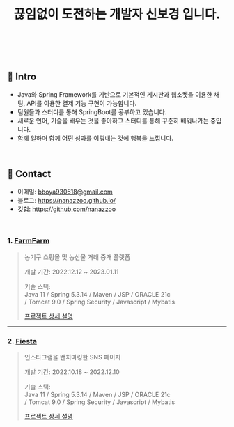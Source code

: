 <div align="center">
  
</br></br>


# 끊임없이 도전하는 개발자 신보경 입니다.

</br></br>

</div>

</br>

## :pushpin: Intro

- Java와 Spring Framework를 기반으로 기본적인 게시판과 웹소켓을 이용한 채팅, API를 이용한 결제 기능 구현이 가능합니다. 
- 팀원들과 스터디를 통해 SpringBoot를 공부하고 있습니다. 
- 새로운 언어, 기술을 배우는 것을 좋아하고 스터디를 통해 꾸준히 배워나가는 중입니다.
- 함께 일하며 함께 어떤 성과를 이뤄내는 것에 행복을 느낍니다.



</br>

## :pushpin: Contact
- 이메일: bboya930518@gmail.com
- 블로그: https://nanazzoo.github.io/
- 깃헙: https://github.com/nanazzoo

</br>


### 1. [FarmFarm](http://129.154.53.250:8080/)
>농기구 쇼핑몰 및 농산물 거래 중개 플랫폼
>
>개발 기간: 2022.12.12 ~ 2023.01.11
>
>기술 스택:  
>Java 11 / Spring 5.3.14 / Maven / JSP / ORACLE 21c  
>/ Tomcat 9.0 / Spring Security / Javascript / Mybatis  
>
>[프로젝트 상세 설명](https://github.com/nanazzoo/FarmFarm)

---

### 2. [Fiesta](http://146.56.188.235:8080/)
>인스타그램을 밴치마킹한 SNS 페이지 
>
>개발 기간: 2022.10.18 ~ 2022.12.10  
>  
>기술 스택:  
>Java 11 / Spring 5.3.14 / Maven / JSP / ORACLE 21c  
>/ Tomcat 9.0 / Spring Security / Javascript / Mybatis 
>  
>[프로젝트 상세 설명](https://github.com/nanazzoo/Fiesta)
